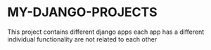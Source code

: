 # MY-DJANGO-PROJECTS
This project contains different django apps each app has a different individual functionality are not related to each other 
